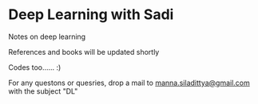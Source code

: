 # Deep Learning with Sadi
Notes on deep learning

References and books will be updated shortly

Codes too...... :)

For any questons or quesries, drop a mail to manna.siladittya@gmail.com with the subject "DL"
